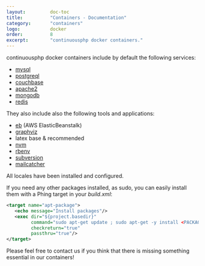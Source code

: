 ```yaml
---
layout:         doc-toc
title:          "Containers - Documentation"
category:       "containers"
logo:           docker 
order:          8
excerpt:        "continuousphp docker containers."
---
```

continuousphp docker containers include by default the following services: 

* [mysql](/databases/mysql/) 
* [postgreql](/databases/postgresql/)
* [couchbase](/nosql/couchbase/)
* [apache2](/webserver/)
* [mongodb](/nosql/mongodb/)
* [redis](/nosql/redis/)

They also include also the following tools and applications:

* [eb](http://docs.aws.amazon.com/elasticbeanstalk/latest/dg/eb-cli3.html) (AWS ElasticBeanstalk)
* [graphviz](http://www.graphviz.org/Documentation.php)
* latex base & recommended 
* [nvm](/nodejs/) 
* [rbenv](/ruby/)
* [subversion](https://subversion.apache.org/)
* [mailcatcher](/emails/mailcatcher/)

All locales have been installed and configured.

If you need any other packages installed, as sudo, you can easily install them with a Phing target in your *build.xml*:

```xml
<target name="apt-package">
   <echo message="Install packages"/>
   <exec dir="${project.basedir}"
         command="sudo apt-get update ; sudo apt-get -y install <PACKAGE_NAME>"
         checkreturn="true"
         passthru="true"/>
</target>
```

Please feel free to contact us if you think that there is missing something essential in our containers!
